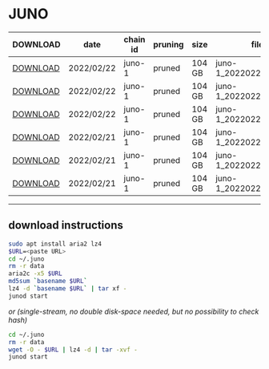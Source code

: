# JUNO

| DOWNLOAD  | date | chain id | pruning | size | file name | hash
| --------- | ---- | -------- | ------- | ---- | --------- | --- |
| [DOWNLOAD](https://quicksync.ccvalidators.com/SNAPSHOTS/juno-1_20220222_pruned.tar.lz4) | 2022/02/22 | juno-1 | pruned | 104 GB  | juno-1_20220222_pruned.tar.lz4 | fc62f6d1fc07eae96c9582387f76e920 |
| [DOWNLOAD](https://quicksync.ccvalidators.com/SNAPSHOTS/juno-1_20220222_pruned.tar.lz4) | 2022/02/22 | juno-1 | pruned | 104 GB  | juno-1_20220222_pruned.tar.lz4 | fc62f6d1fc07eae96c9582387f76e920 |
| [DOWNLOAD](https://quicksync.ccvalidators.com/SNAPSHOTS/juno-1_20220222_pruned.tar.lz4) | 2022/02/22 | juno-1 | pruned | 104 GB  | juno-1_20220222_pruned.tar.lz4 | fc62f6d1fc07eae96c9582387f76e920 |
| [DOWNLOAD](https://quicksync.ccvalidators.com/SNAPSHOTS/juno-1_20220221_pruned.tar.lz4) | 2022/02/21 | juno-1 | pruned | 104 GB  | juno-1_20220221_pruned.tar.lz4 | fc62f6d1fc07eae96c9582387f76e920 |
| [DOWNLOAD](https://quicksync.ccvalidators.com/SNAPSHOTS/juno-1_20220221_pruned.tar.lz4) | 2022/02/21 | juno-1 | pruned | 104 GB  | juno-1_20220221_pruned.tar.lz4 | fc62f6d1fc07eae96c9582387f76e920 |
| [DOWNLOAD](https://quicksync.ccvalidators.com/SNAPSHOTS/juno-1_20220221_pruned.tar.lz4) | 2022/02/21 | juno-1 | pruned | 104 GB  | juno-1_20220221_pruned.tar.lz4 | fc62f6d1fc07eae96c9582387f76e920 |

---
## download instructions

```bash
sudo apt install aria2 lz4
$URL=<paste URL>
cd ~/.juno
rm -r data
aria2c -x5 $URL
md5sum `basename $URL`
lz4 -d `basename $URL` | tar xf -
junod start
```
*or (single-stream, no double disk-space needed, but no possibility to check hash)*
```bash
cd ~/.juno
rm -r data
wget -O - $URL | lz4 -d | tar -xvf -
junod start
```

